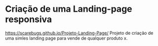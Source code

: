 # Criação de uma Landing-page responsiva

 https://scarebugs.github.io/Projeto-Landing-Page/
 Projeto de criação de uma simles landing page para vende de qualquer produto x.
